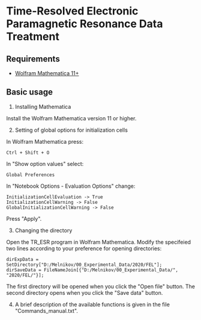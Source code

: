 # Time-Resolved Electronic Paramagnetic Resonance Data Treatment

## Requirements
- [Wolfram Mathematica 11+](https://www.wolfram.com/mathematica/)

## Basic usage

1. Installing Mathematica

Install the Wolfram Mathematica version 11 or higher.

2. Setting of global options for initialization cells

In Wolfram Mathematica press:

    Ctrl + Shift + O

In "Show option values" select:

    Global Preferences

In "Notebook Options - Evaluation Options" change:
    
    InitializationCellEvaluation -> True
    InitializationCellWarning -> False
    GlobalInitializationCellWarning -> False

Press "Apply".

3. Changing the directory

Open the TR_ESR program in Wolfram Mathematica. Modify the specifeied two lines according to your preference for opening directories:

    dirExpData = SetDirectory["D:/Melnikov/00_Experimental_Data/2020/FEL"];
    dirSaveData = FileNameJoin[{"D:/Melnikov/00_Experimental_Data/", "2020/FEL/"}];

The first directory will be opened when you click the "Open file" button. The second directory opens when you click the "Save data" button.

4. A brief description of the available functions is given in the file "Commands_manual.txt".

